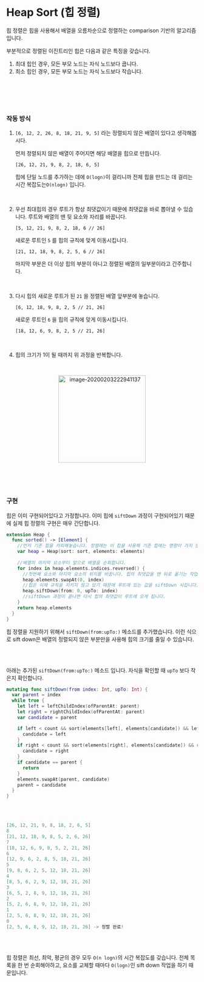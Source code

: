 # Heap Sort (힙 정렬)

힙 정렬은 힙을 사용해서 배열을 오름차순으로 정렬하는 comparison 기반의 알고리즘 입니다.

부분적으로 정렬된 이진트리인 힙은 다음과 같은 특징을 갖습니다.

1. 최대 힙인 경우, 모든 부모 노드는 자식 노드보다 큽니다.
2. 최소 힙인 경우, 모든 부모 노드는 자식 노드보다 작습니다.

<br />

<br /><br />

### 작동 방식

1. `[6, 12, 2, 26, 8, 18, 21, 9, 5]` 라는 정렬되지 않은 배열이 있다고 생각해봅시다.

   먼저 정렬되지 않은 배열이 주어지면 해당 배열을 힙으로 만듭니다.

   `[26, 12, 21, 9, 8, 2, 18, 6, 5]`

   힙에 단일 노드를 추가하는 데에 `O(logn)`이 걸리니까 전체 힙을 만드는 데 걸리는 시간 복잡도는`O(nlogn)` 입니다.

<br />

2. 우선 최대힙의 경우 루트가 항상 최댓값이기 때문에 최댓값을 바로 뽑아낼 수 있습니다. 루트와 배열의 맨 뒷 요소와 자리를 바꿉니다.

   `[5, 12, 21, 9, 8, 2, 18, 6 // 26]`

   새로운 루트인 `5` 를 힙의 규칙에 맞게 이동시킵니다.

   `[21, 12, 18, 9, 8, 2, 5, 6 // 26]`

   마지막 부분은 더 이상 힙의 부분이 아니고 정렬된 배열의 일부분이라고 간주합니다.

<br />

3. 다시 힙의 새로운 루트가 된 `21` 을 정렬된 배열 앞부분에 놓습니다.

   `[6, 12, 18, 9, 8, 2, 5 // 21, 26]`

   새로운 루트인 `6` 을 힙의 규칙에 맞게 이동시킵니다.

   `[18, 12, 6, 9, 8, 2, 5 // 21, 26]`

<br />

4. 힙의 크기가 1이 될 때까지 위 과정을 반복합니다.

<br />

<p align="center"><img width="230" alt="image-20200203222941137" src="https://user-images.githubusercontent.com/16719527/73659483-b19e2380-46d9-11ea-991e-50a0575fbc89.png"></p>

<br /><br /><br />

### 구현

힙은 이미 구현되어있다고 가정합니다. 이미 힙에 `siftDown` 과정이 구현되어있기 때문에 실제 힙 정렬의 구현은 매우 간단합니다.

```swift
extension Heap {
  func sorted() -> [Element] {
    //먼저 기존 힙을 카피해놓습니다. 정렬에는 이 힙을 사용해 기존 힙에는 영향이 가지 않도록 합니다.
    var heap = Heap(sort: sort, elements: elements)
    
    //배열의 마지막 요소부터 앞으로 배열을 순회합니다.
    for index in heap.elements.indices.reversed() {
      //첫번째 요소와 마지막 요소의 위치를 바꿉니다. 힙의 최댓값을 맨 뒤로 옮기는 작업입니다.
      heap.elements.swapAt(0, index)
      //힙은 이제 규칙을 지키지 않고 있기 때문에 루트에 있는 값을 siftDown 시킵니다.
      heap.siftDown(from: 0, upTo: index)
      //siftDown 과정이 끝나면 다시 힙의 최댓값이 루트에 오게 됩니다.
    }
    return heap.elements
  }
}
```

힙 정렬을 지원하기 위해서 `siftDown(from:upTo:)` 메소드를 추가했습니다. 이런 식으로 sift down은 배열의 정렬되지 않은 부분만을 사용해 힙의 크기를 줄일 수 있습니다.

<br /><br />

아래는 추가된 `siftDown(from:upTo:)` 메소드 입니다. 자식을 확인할 때 `upTo` 보다 작은지 확인합니다.

```swift
mutating func siftDown(from index: Int, upTo: Int) {
  var parent = index
  while true {
    let left = leftChildIndex(ofParentAt: parent)
    let right = rightChildIndex(ofParentAt: parent)
    var candidate = parent

    if left < count && sort(elements[left], elements[candidate]) && left < upTo {
      candidate = left
    }
    if right < count && sort(elements[right], elements[candidate]) && right < upTo {
      candidate = right
    }
    if candidate == parent {
      return
    }
    elements.swapAt(parent, candidate)
    parent = candidate
  }
}
```

<br /><br />

```swift
[26, 12, 21, 9, 8, 18, 2, 6, 5]
8
[21, 12, 18, 9, 8, 5, 2, 6, 26]
7
[18, 12, 6, 9, 8, 5, 2, 21, 26]
6
[12, 9, 6, 2, 8, 5, 18, 21, 26]
5
[9, 8, 6, 2, 5, 12, 18, 21, 26]
4
[8, 5, 6, 2, 9, 12, 18, 21, 26]
3
[6, 5, 2, 8, 9, 12, 18, 21, 26]
2
[5, 2, 6, 8, 9, 12, 18, 21, 26]
1
[2, 5, 6, 8, 9, 12, 18, 21, 26]
0
[2, 5, 6, 8, 9, 12, 18, 21, 26] -> 정렬 완료!
```

<br /><br />

힙 정렬은 최선, 최악, 평균의 경우 모두 `O(n logn)`의 시간 복잡도를 갖습니다. 전체 목록을 한 번 순회해야하고, 요소를 교체할 때마다 `O(logn)`인 sift down 작업을 하기 때문입니다.